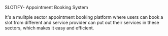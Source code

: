 
SLOTIFY- Appointment Booking System




It's a mulitple sector appointment booking platform where users can book a slot from different and service provider can put out their services in these sectors, which makes it easy and efficient.

